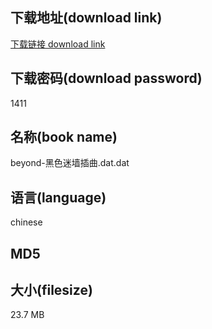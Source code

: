 ## 下载地址(download link)
[下载链接 download link](https://tutu365.netlify.app/?s=beyond-%E9%BB%91%E8%89%B2%E8%BF%B7%E5%A2%99%E6%8F%92%E6%9B%B2.dat)

## 下载密码(download password)
1411

## 名称(book name)
beyond-黑色迷墙插曲.dat.dat

## 语言(language)
chinese

## MD5


## 大小(filesize)
23.7 MB

